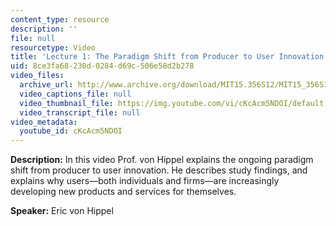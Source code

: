 ```yaml
---
content_type: resource
description: ''
file: null
resourcetype: Video
title: 'Lecture 1: The Paradigm Shift from Producer to User Innovation'
uid: 8ce3fa68-230d-0284-d69c-506e58d2b278
video_files:
  archive_url: http://www.archive.org/download/MIT15.356S12/MIT15_356S12lec1_300k.mp4
  video_captions_file: null
  video_thumbnail_file: https://img.youtube.com/vi/cKcAcm5NDOI/default.jpg
  video_transcript_file: null
video_metadata:
  youtube_id: cKcAcm5NDOI
---
```


**Description:** In this video Prof. von Hippel explains the ongoing paradigm shift from producer to user innovation. He describes study findings, and explains why users—both individuals and firms—are increasingly developing new products and services for themselves.

**Speaker:** Eric von Hippel